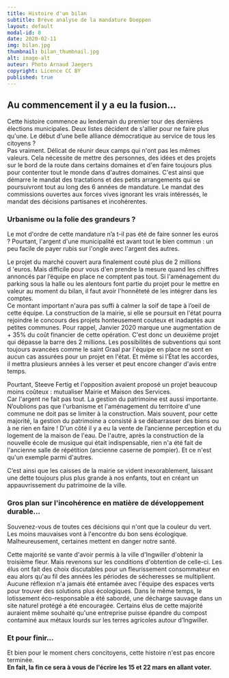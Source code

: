 ```yaml
---
title: Histoire d'un bilan
subtitle: Brève analyse de la mandature Doeppen
layout: default
modal-id: 8 
date: 2020-02-11
img: bilan.jpg
thumbnail: bilan_thumbnail.jpg
alt: image-alt
auteur: Photo Arnaud Jaegers
copyright: Licence CC BY
published: true
---
```



## Au commencement il y a eu la fusion… ##
Cette histoire commence au lendemain du premier tour des dernières élections municipales. Deux listes décident de s'allier pour ne faire plus qu'une. 
Le début d'une belle alliance démocratique au service de tous les citoyens ?  
Pas vraiment. Délicat de réunir deux camps qui n'ont pas les mêmes valeurs. Cela nécessite de mettre des personnes, des idées et des projets sur le bord de la route dans certains domaines et d'en faire toujours plus pour contenter tout le monde dans d'autres domaines. C'est ainsi que démarre le mandat des tractations et des petits arrangements qui se poursuivront tout au long des 6 années de mandature. Le mandat des commissions ouvertes aux forces vives ignorant les vrais intéressés, le mandat des décisions partisanes et incohérentes. 

### Urbanisme ou la folie des grandeurs ? ###

Le mot d'ordre de cette mandature n’a t-il pas été de faire sonner les euros ? 
Pourtant, l'argent d'une municipalité est avant tout le bien commun : un peu facile de payer rubis sur l'ongle avec l'argent des autres. 

Le projet du marché couvert aura finalement couté plus de 2 millions d 'euros. Mais difficile pour vous d'en prendre la mesure quand les chiffres annoncés par l’équipe en place ne comptent pas tout. Si l'aménagement du parking sous la halle ou les alentours font partie du projet pour le mettre en valeur au moment du bilan, il faut avoir l'honnêteté de les intégrer dans les comptes.  
Ce montant important n'aura pas suffi à calmer la soif de tape à l’oeil de cette équipe. La construction de la mairie, si elle se poursuit en l'état pourra rejoindre le concours des projets honteusement couteux et inadaptés aux petites communes. Pour rappel, Janvier 2020 marque une augmentation de + 35% du coût financier de cette opération. C'est donc un deuxième projet qui dépasse la barre des 2 millions. Les possibilités de subventions qui sont toujours avancées comme le saint Graal par l'équipe en place ne sont en aucun cas assurées pour un projet en l'état. Et même si l'État les accordes, il mettra plusieurs années à les verser et peut encore changer d'avis entre temps.  

Pourtant, Steeve Fertig et l'opposition avaient proposé un projet beaucoup moins coûteux : mutualiser Mairie et Maison des Services.  
Car l'argent ne fait pas tout.  La gestion du patrimoine est aussi importante. N’oublions pas que l'urbanisme et l'aménagement du territoire d'une commune ne doit pas se limiter à la construction. Mais souvent, pour cette majorité, la gestion du patrimoine a consisté à se débarrasser des biens ou à ne rien en faire ! D'un côté il y a eu la vente de l’ancienne perception et du logement de la maison de l'eau. De l'autre, après la construction de la nouvelle école de musique qui était indispensable, rien n'a été fait de l'ancienne salle de répétition (ancienne caserne de pompier). Et ce n'est qu'un exemple parmi d'autres.  

C’est ainsi que les caisses de la mairie se vident inexorablement, laissant une dette toujours plus plus grande à nos enfants, tout en créant un appauvrissement du patrimoine de la ville.


### Gros plan sur l'incohérence en matière de développement durable… ###
 
Souvenez-vous de toutes ces décisions qui n'ont que la couleur du vert. Les moins mauvaises vont à l'encontre du bon sens écologique. Malheureusement,  certaines  mettent en danger notre santé.  

Cette majorité se vante d'avoir permis à la ville d'Ingwiller d'obtenir la troisième fleur. Mais revenons sur les conditions d'obtention de celle-ci. Les élus ont fait des choix discutables pour un fleurissement consommateur en eau alors qu'au fil des années les périodes de sécheresses se multiplient. Aucune réflexion n'a jamais été entamée avec l'équipe des espaces verts pour trouver des solutions plus écologiques.
Dans le même temps, le lotissement éco-responsable a été sabordé, une décharge sauvage dans un site naturel protégé a été encouragée. Certains élus de cette majorité auraient même souhaité qu'une entreprise puisse épandre du compost contaminé aux métaux lourds sur les terres agricoles autour d’Ingwiller.  

### Et pour finir… ###

Et bien pour le moment chers concitoyens, cette histoire n'est pas encore terminée.   
**En fait, la fin ce sera à vous de l'écrire les 15 et 22 mars en allant voter.**